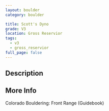 ```yaml
---
layout: boulder
category: boulder

title: Scott's Dyno
grade: V3
location: Gross Reservior
tags:
  - v3
  - gross_reservior
full_page: false
---
```


## Description


## More Info
Colorado Bouldering: Front Range (Guidebook)
